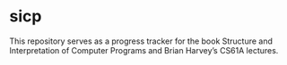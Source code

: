 # sicp
This repository serves as a progress tracker for the book Structure and Interpretation of Computer Programs and Brian Harvey’s CS61A lectures.
